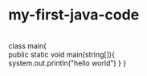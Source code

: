 # my-first-java-code
<br>
class main{
<br>
public static void main(string[]){
<br>
system.out.println("hello world")
}
}
